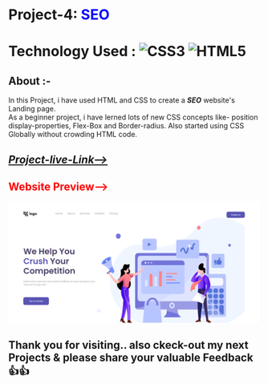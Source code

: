 # Project-4: <span style="color:blue"> **SEO**</span>
# Technology Used : ![CSS3](https://img.shields.io/badge/css3-%231572B6.svg?style=for-the-badge&logo=css3&logoColor=white) ![HTML5](https://img.shields.io/badge/html5-%23E34F26.svg?style=for-the-badge&logo=html5&logoColor=white)

##  **About** :- 
In this Project, i have used HTML and CSS to create a  ***SEO*** website's Landing page.  
As a beginner project, i have lerned lots of new CSS  concepts like- position display-properties, Flex-Box and Border-radius. Also started using CSS Globally without crowding HTML code. 

## [***Project-live-Link-->***]() 

## <span style="color:red"> **Website Preview-->**</span>
![Home-Page](./assets/Thumbnail.png)

## Thank you for visiting.. also ckeck-out my next Projects & please share your valuable Feedback 👍👍    
